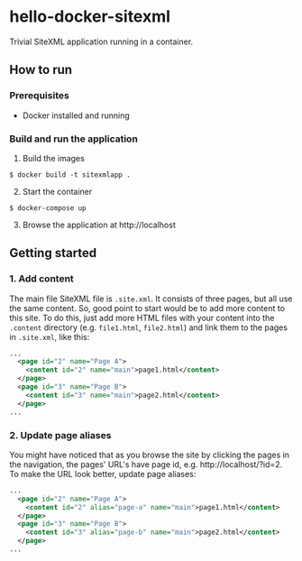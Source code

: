 # hello-docker-sitexml

Trivial SiteXML application running in a container.

## How to run

### Prerequisites
- Docker installed and running

### Build and run the application

1. Build the images

```$ docker build -t sitexmlapp .```

2. Start the container

```$ docker-compose up```

3. Browse the application at http://localhost

## Getting started

### 1. Add content
The main file SiteXML file is ```.site.xml```. It consists of three pages, but all use the same content. So, good point to start would be to add more content to this site. To do this, just add more HTML files with your content into the ```.content``` directory (e.g. ```file1.html```, ```file2.html```) and link them to the pages in ```.site.xml```, like this:

```xml
...
  <page id="2" name="Page A">
    <content id="2" name="main">page1.html</content>
  </page>
  <page id="3" name="Page B">
    <content id="3" name="main">page2.html</content>
  </page>
...
```

### 2. Update page aliases
You might have noticed that as you browse the site by clicking the pages in the navigation, the pages' URL's have page id, e.g. http://localhost/?id=2. To make the URL look better, update page aliases:

```xml
...
  <page id="2" name="Page A">
    <content id="2" alias="page-a" name="main">page1.html</content>
  </page>
  <page id="3" name="Page B">
    <content id="3" alias="page-b" name="main">page2.html</content>
  </page>
...
```
